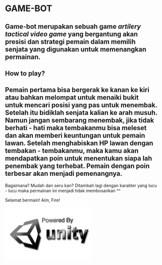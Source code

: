 # GAME-BOT

Game-bot merupakan sebuah game *artilery tactical video game* yang bergantung akan presisi dan strategi pemain dalam memilih senjata yang digunakan untuk memenangkan permainan. 
---
## How to play?

Pemain pertama bisa bergerak ke kanan ke kiri atau bahkan melompat untuk menaiki bukit untuk mencari posisi yang pas untuk menembak. Setelah itu bidiklah senjata kalian ke arah musuh. Namun jangan sembarang menembak, jika tidak berhati - hati maka tembakanmu bisa meleset dan akan memberi keuntungan untuk pemain lawan. Setelah menghabiskan HP lawan dengan tembakan - tembakanmu, maka kamu akan mendapatkan poin untuk menentukan siapa lah penembak yang terhebat. Pemain dengan poin terbesar akan menjadi pemenangnya.
---

Bagaimana? Mudah dan seru kan? Ditambah lagi dengan karakter yang lucu - lucu maka permainan ini menjadi tidak membosankan ^^

Selamat bermain! Aim, Fire!

![alt text](https://github.com/mghazian/game-bot/blob/development/Assets/Resources/Powered_by_Unity_logo.png) 


